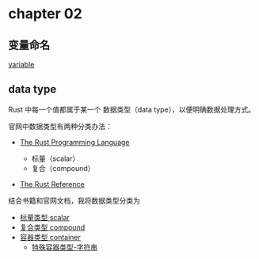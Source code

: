 # chapter 02

## 变量命名

[variable](./variable.md)

## data type

Rust 中每一个值都属于某一个 数据类型（data type），以便明确数据处理方式。

官网中数据类型有两种分类办法：

- [The Rust Programming Language](https://doc.rust-lang.org/book/ch03-02-data-types.html)

  - 标量（scalar）
  - 复合（compound）

- [The Rust Reference](https://doc.rust-lang.org/reference/types.html)

结合书籍和官网文档，我将数据类型分类为

- [标量类型 scalar](./primitiveType.md)
- [复合类型 compound](./compoundType.md)
- [容器类型 container](./container-std.md)
  - [特殊容器类型-字符串](./container-string.md)
